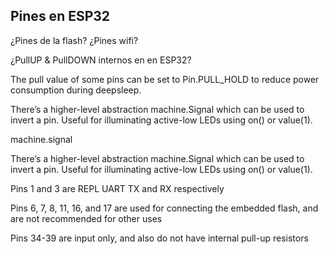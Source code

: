 ## Pines en ESP32


¿Pines de la flash?
¿Pines wifi?


¿PullUP & PullDOWN internos en en ESP32?

The pull value of some pins can be set to Pin.PULL_HOLD to reduce power consumption during deepsleep.

There’s a higher-level abstraction machine.Signal which can be used to invert a pin. Useful for illuminating active-low LEDs using on() or value(1).


machine.signal

There’s a higher-level abstraction machine.Signal which can be used to invert a pin. Useful for illuminating active-low LEDs using on() or value(1).


Pins 1 and 3 are REPL UART TX and RX respectively

Pins 6, 7, 8, 11, 16, and 17 are used for connecting the embedded flash, and are not recommended for other uses

Pins 34-39 are input only, and also do not have internal pull-up resistors


